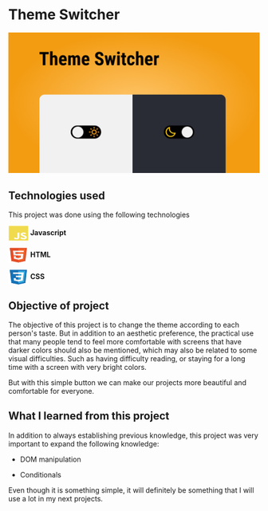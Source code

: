 # Theme Switcher

<img src="./themeSwitcher.jpg"/>

## Technologies used

This project was done using the following technologies

<img align="center" alt="Js" height="30" width="40" src="https://raw.githubusercontent.com/devicons/devicon/master/icons/javascript/javascript-plain.svg"> **Javascript**

<img align="center" alt="HTML" height="30" width="40" src="https://raw.githubusercontent.com/devicons/devicon/master/icons/html5/html5-original.svg"> **HTML**

<img align="center" alt="CSS" height="30" width="40" src="https://raw.githubusercontent.com/devicons/devicon/master/icons/css3/css3-original.svg"> **CSS**

## Objective of project

The objective of this project is to change the theme according to each person's taste. But in addition to an aesthetic preference, the practical use that many people tend to feel more comfortable with screens that have darker colors should also be mentioned, which may also be related to some visual difficulties. Such as having difficulty reading, or staying for a long time with a screen with very bright colors.

But with this simple button we can make our projects more beautiful and comfortable for everyone.

## What I learned from this project

In addition to always establishing previous knowledge, this project was very important to expand the following knowledge:

- DOM manipulation

- Conditionals

Even though it is something simple, it will definitely be something that I will use a lot in my next projects.
